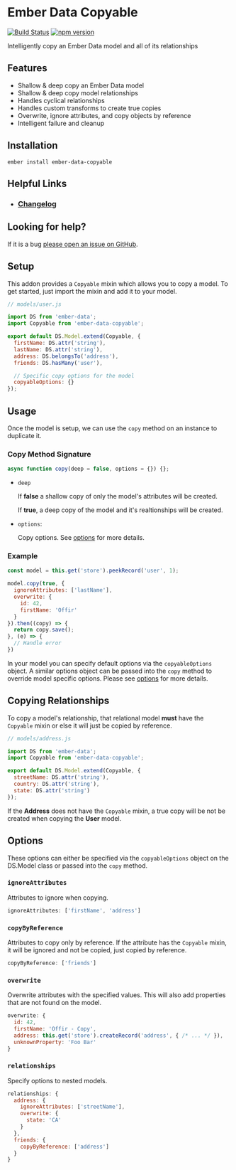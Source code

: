 # Ember Data Copyable

[![Build Status](https://travis-ci.org/offirgolan/ember-data-copyable.svg?branch=master)](https://travis-ci.org/offirgolan/eember-data-copyable)
[![npm version](https://badge.fury.io/js/ember-data-copyable.svg)](http://badge.fury.io/js/ember-data-copyable)

Intelligently copy an Ember Data model and all of its relationships

## Features

- Shallow & deep copy an Ember Data model
- Shallow & deep copy model relationships
- Handles cyclical relationships
- Handles custom transforms to create true copies
- Overwrite, ignore attributes, and copy objects by reference
- Intelligent failure and cleanup

## Installation

```
ember install ember-data-copyable
```

## Helpful Links

- ### [Changelog](CHANGELOG.md)

## Looking for help?
If it is a bug [please open an issue on GitHub](http://github.com/offirgolan/ember-data-copyable/issues).

## Setup

This addon provides a `Copyable` mixin which allows you to copy a model. To get started,
just import the mixin and add it to your model.

```js
// models/user.js

import DS from 'ember-data';
import Copyable from 'ember-data-copyable';

export default DS.Model.extend(Copyable, {
  firstName: DS.attr('string'),
  lastName: DS.attr('string'),
  address: DS.belongsTo('address'),
  friends: DS.hasMany('user'),

  // Specific copy options for the model
  copyableOptions: {}
});
```

## Usage

Once the model is setup, we can use the `copy` method on an instance to duplicate it.

### Copy Method Signature

```js
async function copy(deep = false, options = {}) {};
```

- `deep`

    If __false__ a shallow copy of only the model's attributes will be created.

    If __true__, a deep copy of the model and it's realtionships will be created.

- `options`:

    Copy options. See [options](#options) for more details.

### Example

```js
const model = this.get('store').peekRecord('user', 1);

model.copy(true, {
  ignoreAttributes: ['lastName'],
  overwrite: {
    id: 42,
    firstName: 'Offir'
  }
}).then((copy) => {
  return copy.save();
}, (e) => {
  // Handle error
})
```

In your model you can specify default options via the `copyableOptions` object.
A similar options object can be passed into the `copy` method to override model specific options.
Please see [options](#options) for more details.

## Copying Relationships

To copy a model's relationship, that relational model **must** have the `Copyable` mixin or else it will just
be copied by reference.

```js
// models/address.js

import DS from 'ember-data';
import Copyable from 'ember-data-copyable';

export default DS.Model.extend(Copyable, {
  streetName: DS.attr('string'),
  country: DS.attr('string'),
  state: DS.attr('string')
});
```

If the __Address__ does not have the `Copyable` mixin, a true copy will be not
be created when copying the __User__ model.

## Options

These options can either be specified via the `copyableOptions` object on the DS.Model class or
passed into the `copy` method.

### `ignoreAttributes`

Attributes to ignore when copying.

```js
ignoreAttributes: ['firstName', 'address']
```

### `copyByReference`

Attributes to copy only by reference. If the attribute has the `Copyable` mixin, it will
be ignored and not be copied, just copied by reference.

```js
copyByReference: ['friends']
```

### `overwrite`

Overwrite attributes with the specified values. This will also add properties
that are not found on the model.

```js
overwrite: {
  id: 42,
  firstName: 'Offir - Copy',
  address: this.get('store').createRecord('address', { /* ... */ }),
  unknownProperty: 'Foo Bar'
}
```

### `relationships`

Specify options to nested models.

```js
relationships: {
  address: {
    ignoreAttributes: ['streetName'],
    overwrite: {
      state: 'CA'
    }
  },
  friends: {
    copyByReference: ['address']
  }
}
```
